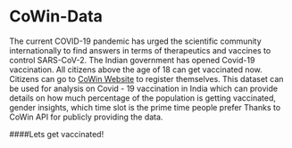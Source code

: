 # CoWin-Data
The current COVID-19 pandemic has urged the scientific community internationally to find answers in terms of therapeutics and vaccines to control SARS-CoV-2. The Indian government has opened Covid-19 vaccination. All citizens above the age of 18 can get vaccinated now.  Citizens can go to [CoWin Website](http://www.cowin.gov.in) to register themselves. 
This dataset can be used for analysis on Covid - 19 vaccination in India which can provide details on how much percentage of the population is getting vaccinated, gender insights, which time slot is the prime time people prefer
Thanks to CoWin API for publicly providing the data. 

####Lets get vaccinated!
